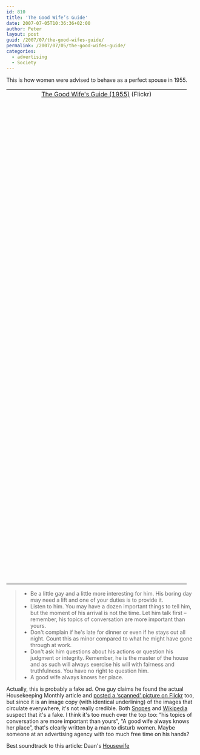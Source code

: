 ```yaml
---
id: 810
title: 'The Good Wife’s Guide'
date: 2007-07-05T10:36:36+02:00
author: Peter
layout: post
guid: /2007/07/the-good-wifes-guide/
permalink: /2007/07/05/the-good-wifes-guide/
categories:
  - advertising
  - Society
---
```

This is how women were advised to behave as a perfect spouse in 1955.

<table>
  <tr>
    <td style="text-align: center">
      <a HREF="http://www.flickr.com/photos/pforret/724921048/">The Good Wife's Guide (1955)</a> (Flickr)
    </td>
  </tr>
  
  <tr>
    <td style="width: 460px; height: 640px; background: url(http://farm2.static.flickr.com/1190/724921048_c17afcb46b_o.jpg)">
    </td>
  </tr>
  
  <tr>
    <td style="width: 460px; height: 640px; background: url(http://farm2.static.flickr.com/1190/724921048_c17afcb46b_o.jpg) right">
    </td>
  </tr>
</table>

>   * Be a little gay and a little more interesting for him. His boring day may need a lift and one of your duties is to provide it.
>   * Listen to him. You may have a dozen important things to tell him, but the moment of his arrival is not the time. Let him talk first &#8211; remember, his topics of conversation are more important than yours. 
>   * Don't complain if he's late for dinner or even if he stays out all night. Count this as minor compared to what he might have gone through at work. 
>   * Don't ask him questions about his actions or question his judgment or integrity. Remember, he is the master of the house and as such will always exercise his will with fairness and truthfulness. You have no right to question him. 
>   * A good wife always knows her place. 

<!--more-->

  
Actually, this is probably a fake ad. One guy claims he found the actual Housekeeping Monthly article and [posted a &#8216;scanned' picture on Flickr](http://www.flickr.com/photos/scienceduck/120939898/) too, but since it is an image copy (with identical underlining) of the images that circulate everywhere, it's not really credible. Both [Snopes](http://www.snopes.com/language/document/goodwife.asp) and [Wikipedia](http://en.wikipedia.org/wiki/Good_wife's_guide) suspect that it's a fake. I think it's too much over the top too: &#8220;his topics of conversation are more important than yours&#8221;, &#8220;A good wife always knows her place&#8221;, that's clearly written by a man to disturb women. Maybe someone at an advertising agency with too much free time on his hands?

Best soundtrack to this article: Daan's [Housewife](http://www.youtube.com/watch?v=hnK78EYIx-Y)